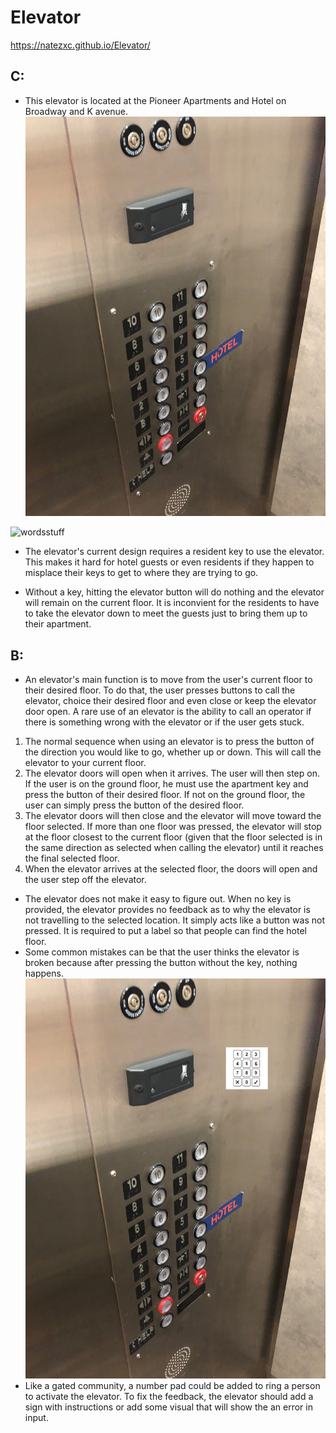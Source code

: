 # Elevator

https://natezxc.github.io/Elevator/
## C:
* This elevator is located at the Pioneer Apartments and Hotel on Broadway and K avenue.
 ![wordsstuff](photo.jpg)
 
![wordsstuff](gif.gif)

* The elevator's current design requires a resident key to use the elevator. This makes it hard for hotel guests or even residents if they happen to misplace their keys to get to where they are trying to go.

* Without a key, hitting the elevator button will do nothing and the elevator will remain on the current floor. It is inconvient for the residents to have to take the elevator down to meet the guests just to bring them up to their apartment.

## B:

* An elevator's main function is to move from the user's current floor to their desired floor. To do that, the user presses buttons to call the elevator, choice their desired floor and even close or keep the elevator door open. A rare use of an elevator is the ability to call an operator if there is something wrong with the elevator or if the user gets stuck.

1. The normal sequence when using an elevator is to press the button of the direction you would like to go, whether up or down. This will call the elevator to your current floor.
2. The elevator doors will open when it arrives. The user will then step on. If the user is on the ground floor, he must use the apartment key and press the button of their desired floor. If not on the ground floor, the user can simply press the button of the desired floor. 
3. The elevator doors will then close and the elevator will move toward the floor selected. If more than one floor was pressed, the elevator will stop at the floor closest to the current floor (given that the floor selected is in the same direction as selected when calling the elevator) until it reaches the final selected floor. 
4. When the elevator arrives at the selected floor, the doors will open and the user step off the elevator.

* The elevator does not make it easy to figure out. When no key is provided, the elevator provides no feedback as to why the elevator is not travelling to the selected location. It simply acts like a button was not pressed. It is required to put a label so that people can find the hotel floor.
* Some common mistakes can be that the user thinks the elevator is broken because after pressing the button without the key, nothing happens.
![photo](photo2.jpg)
* Like a gated community, a number pad could be added to ring a person to activate the elevator. To fix the feedback, the elevator should add a sign with instructions or add some visual that will show the an error in input.
